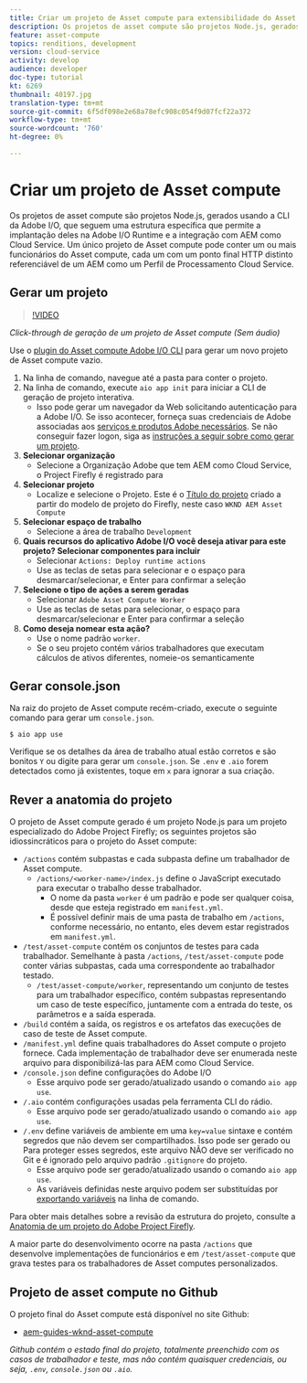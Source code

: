 ```yaml
---
title: Criar um projeto de Asset compute para extensibilidade do Asset compute
description: Os projetos de asset compute são projetos Node.js, gerados com o Adobe I/O CLI, que seguem uma estrutura específica, permitindo que eles sejam implantados na Adobe I/O Runtime e integrados com AEM como Cloud Service.
feature: asset-compute
topics: renditions, development
version: cloud-service
activity: develop
audience: developer
doc-type: tutorial
kt: 6269
thumbnail: 40197.jpg
translation-type: tm+mt
source-git-commit: 6f5df098e2e68a78efc908c054f9d07fcf22a372
workflow-type: tm+mt
source-wordcount: '760'
ht-degree: 0%

---
```



# Criar um projeto de Asset compute

Os projetos de asset compute são projetos Node.js, gerados usando a CLI da Adobe I/O, que seguem uma estrutura específica que permite a implantação deles na Adobe I/O Runtime e a integração com AEM como Cloud Service. Um único projeto de Asset compute pode conter um ou mais funcionários do Asset compute, cada um com um ponto final HTTP distinto referenciável de um AEM como um Perfil de Processamento Cloud Service.

## Gerar um projeto

>[!VIDEO](https://video.tv.adobe.com/v/40197/?quality=12&learn=on)

_Click-through de geração de um projeto de Asset compute (Sem áudio)_


Use o [plugin do Asset compute Adobe I/O CLI](../set-up/development-environment.md#aio-cli) para gerar um novo projeto de Asset compute vazio.

1. Na linha de comando, navegue até a pasta para conter o projeto.
1. Na linha de comando, execute `aio app init` para iniciar a CLI de geração de projeto interativa.
   + Isso pode gerar um navegador da Web solicitando autenticação para a Adobe I/O. Se isso acontecer, forneça suas credenciais de Adobe associadas aos [serviços e produtos Adobe necessários](../set-up/accounts-and-services.md). Se não conseguir fazer logon, siga as [instruções a seguir sobre como gerar um projeto](https://github.com/AdobeDocs/project-firefly/blob/master/getting_started/first_app.md#42-developer-is-not-logged-in-as-enterprise-organization-user).
1. __Selecionar organização__
   + Selecione a Organização Adobe que tem AEM como Cloud Service, o Project Firefly é registrado para
1. __Selecionar projeto__
   + Localize e selecione o Projeto. Este é o [Título do projeto](../set-up/firefly.md) criado a partir do modelo de projeto do Firefly, neste caso `WKND AEM Asset Compute`
1. __Selecionar espaço de trabalho__
   + Selecione a área de trabalho `Development`
1. __Quais recursos do aplicativo Adobe I/O você deseja ativar para este projeto? Selecionar componentes para incluir__
   + Selecionar `Actions: Deploy runtime actions`
   + Use as teclas de setas para selecionar e o espaço para desmarcar/selecionar, e Enter para confirmar a seleção
1. __Selecione o tipo de ações a serem geradas__
   + Selecionar `Adobe Asset Compute Worker`
   + Use as teclas de setas para selecionar, o espaço para desmarcar/selecionar e Enter para confirmar a seleção
1. __Como deseja nomear esta ação?__
   + Use o nome padrão `worker`.
   + Se o seu projeto contém vários trabalhadores que executam cálculos de ativos diferentes, nomeie-os semanticamente

## Gerar console.json

Na raiz do projeto de Asset compute recém-criado, execute o seguinte comando para gerar um `console.json`.

```
$ aio app use
```

Verifique se os detalhes da área de trabalho atual estão corretos e são bonitos `Y` ou digite para gerar um `console.json`. Se `.env` e `.aio` forem detectados como já existentes, toque em `x` para ignorar a sua criação.

## Rever a anatomia do projeto

O projeto de Asset compute gerado é um projeto Node.js para um projeto especializado do Adobe Project Firefly; os seguintes projetos são idiossincráticos para o projeto do Asset compute:

+ `/actions` contém subpastas e cada subpasta define um trabalhador de Asset compute.
   + `/actions/<worker-name>/index.js` define o JavaScript executado para executar o trabalho desse trabalhador.
      + O nome da pasta `worker` é um padrão e pode ser qualquer coisa, desde que esteja registrado em `manifest.yml`.
      + É possível definir mais de uma pasta de trabalho em `/actions`, conforme necessário, no entanto, eles devem estar registrados em `manifest.yml`.
+ `/test/asset-compute` contém os conjuntos de testes para cada trabalhador. Semelhante à pasta `/actions`, `/test/asset-compute` pode conter várias subpastas, cada uma correspondente ao trabalhador testado.
   + `/test/asset-compute/worker`, representando um conjunto de testes para um trabalhador específico, contém subpastas representando um caso de teste específico, juntamente com a entrada do teste, os parâmetros e a saída esperada.
+ `/build` contém a saída, os registros e os artefatos das execuções de caso de teste de Asset compute.
+ `/manifest.yml` define quais trabalhadores do Asset compute o projeto fornece. Cada implementação de trabalhador deve ser enumerada neste arquivo para disponibilizá-las para AEM como Cloud Service.
+ `/console.json` define configurações do Adobe I/O
   + Esse arquivo pode ser gerado/atualizado usando o comando `aio app use`.
+ `/.aio` contém configurações usadas pela ferramenta CLI do rádio.
   + Esse arquivo pode ser gerado/atualizado usando o comando `aio app use`.
+ `/.env` define variáveis de ambiente em uma  `key=value` sintaxe e contém segredos que não devem ser compartilhados. Isso pode ser gerado ou Para proteger esses segredos, este arquivo NÃO deve ser verificado no Git e é ignorado pelo arquivo padrão `.gitignore` do projeto.
   + Esse arquivo pode ser gerado/atualizado usando o comando `aio app use`.
   + As variáveis definidas neste arquivo podem ser substituídas por [exportando variáveis](../deploy/runtime.md) na linha de comando.

Para obter mais detalhes sobre a revisão da estrutura do projeto, consulte a [Anatomia de um projeto do Adobe Project Firefly](https://github.com/AdobeDocs/project-firefly/blob/master/getting_started/first_app.md#5-anatomy-of-a-project-firefly-application).

A maior parte do desenvolvimento ocorre na pasta `/actions` que desenvolve implementações de funcionários e em `/test/asset-compute` que grava testes para os trabalhadores de Asset computes personalizados.

## Projeto de asset compute no Github

O projeto final do Asset compute está disponível no site Github:

+ [aem-guides-wknd-asset-compute](https://github.com/adobe/aem-guides-wknd-asset-compute)

_Github contém o estado final do projeto, totalmente preenchido com os casos de trabalhador e teste, mas não contém quaisquer credenciais, ou seja, `.env`,  `console.json` ou  `.aio`._

